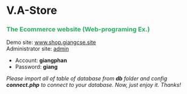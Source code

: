 # V.A-Store

<h3 style="color: #27ae60">The Ecommerce website (Web-programing Ex.)</h3>
<quote>
    Demo site: <a href="http://shop.giangcse.site/">www.shop.giangcse.site</a><br>
    Administrator site: <a href="http://shop.giangcse.site/admin/">admin</a>
    <ul>
        <li>Account: <strong>giangphan</strong></li>
        <li>Password: <strong>giang</strong></li>
    </ul>
    <i>Please import all of table of database from <b>db</b> folder and config <b>connect.php</b> to connect to your database. Now, just enjoy it. Thanks!</i>
</quote>